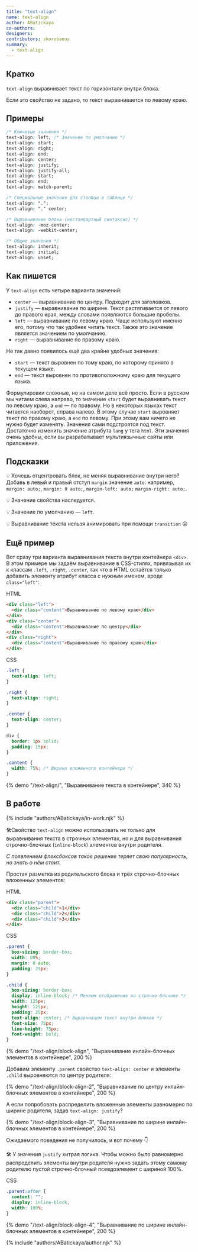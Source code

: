 ```yaml
---
title: "text-align"
name: text-align
author: ABatickaya
co-authors:
designers:
contributors: skorobaeus
summary:
  - text-align
---
```


## Кратко

`text-align` выравнивает текст по горизонтали внутри блока.

Если это свойство не задано, то текст выравнивается по левому краю.

## Примеры

```css
/* Ключевые значения */
text-align: left; /* Значение по умолчанию */
text-align: start;
text-align: right;
text-align: end;
text-align: center;
text-align: justify;
text-align: justify-all;
text-align: start;
text-align: end;
text-align: match-parent;

/* Специальные значения для столбца в таблице */
text-align: ".";
text-align: "." center;

/* Выравнивание блока (нестандартный синтаксис) */
text-align: -moz-center;
text-align: -webkit-center;

/* Общие значения */
text-align: inherit;
text-align: initial;
text-align: unset;
```

## Как пишется

У `text-align` есть четыре варианта значений:

- `center` — выравнивание по центру. Подходит для заголовков.
- `justify` — выравнивание по ширине. Текст растягивается от левого до правого края, между словами появляются большие пробелы.
- `left` — выравнивание по левому краю. Чаще используют именно его, потому что так удобнее читать текст. Также это значение является значением по умолчанию.
- `right` — выравнивание по правому краю.

Не так давно появилось ещё два крайне удобных значения:

- `start` — текст выровнен по тому краю, по которому принято в текущем языке.
- `end` — текст выровнен по противоположному краю для текущего языка.

Формулировки сложные, но на самом деле всё просто. Если в русском мы читаем слева направо, то значение `start` будет выравнивать текст по левому краю, а `end` — по правому. Но в некоторых языках текст читается наоборот, справа налево. В этому случае `start` выровняет текст по правому краю, а `end` по левому. При этому вам ничего не нужно будет изменять. Значения сами подстроятся под текст. Достаточно изменить значение атрибута `lang` у тега `html`. Эти значения очень удобны, если вы разрабатывает мультиязычные сайты или приложения.

## Подсказки

💡 Хочешь отцентровать блок, не меняя выравнивание внутри него? Добавь в левый и правый отступ `margin` значение `auto`: например, `margin: auto;`, `margin: 0 auto;`, `margin-left: auto;` `margin-right: auto;`.

💡 Значение свойства наследуется.

💡 Значение по умолчанию — `left`.

💡 Выравнивание текста нельзя анимировать при помощи `transition` ☹️

## Ещё пример

Вот сразу три варианта выравнивания текста внутри контейнера `<div>`. В этом примере мы задаём выравнивание в CSS-стилях, привязывая их к классам `.left`, `.right`, `.center`, так что в HTML остаётся только добавить элементу атрибут класса с нужным именем, вроде `class="left"`:

HTML

```html
<div class="left">
  <div class="content">Выравнивание по левому краю</div>
</div>
<div class="center">
  <div class="content">Выравнивание по центру</div>
</div>
<div class="right">
  <div class="content">Выравнивание по правому краю</div>
</div>
```

CSS

```css
.left {
  text-align: left;
}

.right {
  text-align: right;
}

.center {
  text-align: center;
}

div {
  border: 1px solid;
  padding: 15px;
}

.content {
  width: 75%; /* Ширина вложенного контейнера */
}
```

{% demo "/text-align/", "Выравнивание текста в контейнере", 340 %}

## В работе

{% include "authors/ABatickaya/in-work.njk" %}

🛠Свойство `text-align` можно использовать не только для выравнивания текста в строчных элементах, но и для выравнивания строчно-блочных (`inline-block`) элементов внутри родителя.

_С появлением флексбоксов такое решение теряет свою популярность, но знать о нём стоит._

Простая разметка из родительского блока и трёх строчно-блочных вложенных элементов:

HTML

```html
<div class="parent">
  <div class="child">1</div>
  <div class="child">2</div>
  <div class="child">3</div>
</div>
```

CSS

```css
.parent {
  box-sizing: border-box;
  width: 80%;
  margin: 0 auto;
  padding: 25px;
}

.child {
  box-sizing: border-box;
  display: inline-block; /* Меняем отображение на строчно-блочное */
  width: 125px;
  height: 125px;
  padding: 25px;
  text-align: center; /* Выравниваем текст внутри блоков */
  font-size: 75px;
  line-height: 75px;
  font-weight: bold;
}
```

{% demo "/text-align/block-align", "Выравнивание инлайн-блочных элементов в контейнере", 200 %}

Добавим элементу `.parent` свойство `text-align: center` и элементы `.child` выровняются по центру родителя:

{% demo "/text-align/block-align-2", "Выравнивание по центру инлайн-блочных элементов в контейнере", 200 %}

А если попробовать распределить вложенные элементы равномерно по ширине родителя, задав `text-align: justify`?

{% demo "/text-align/block-align-3", "Выравнивание по ширине инлайн-блочных элементов в контейнере", 200 %}

Ожидаемого поведения не получилось, и вот почему 👇

🛠 У значения `justify` хитрая логика. Чтобы можно было равномерно распределить элементы внутри родителя нужно задать этому самому родителю пустой строчно-блочный псевдоэлемент с шириной 100%.

CSS

```css
.parent:after {
  content: "";
  display: inline-block;
  width: 100%;
}
```

{% demo "/text-align/block-align-4", "Выравнивание по ширине инлайн-блочных элементов в контейнере", 200 %}

{% include "authors/ABatickaya/author.njk" %}
